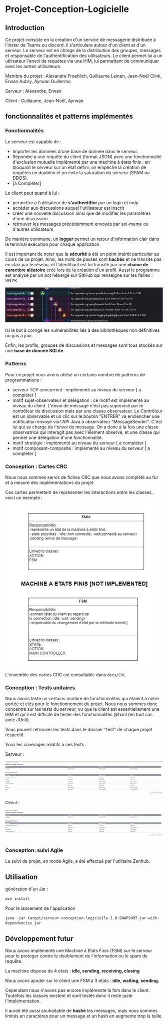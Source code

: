 # Projet-Conception-Logicielle

## Introduction 
Ce projet consiste en la création d'un service de messagerie distribuée à l'instar de Teams ou discord. Il s'articulera autour d'un client et d'un serveur.
Le serveur est en charge de la distribution des groupes, messages et responsable de l'authentification des utilisateurs. 
Le client permet lui à un utilisateur l'envoi de requètes via une IHM, lui permettant de communiquer avec les autres utilisateurs. 

Membre du projet : Alexandre Froehlich, Guillaume Leinen, Jean-Noël Clink, Erwan Aubry, Ayrwan Guillermo

Serveur : Alexandre, Erwan 

Client : Guillaume, Jean-Noël, Ayrwan

## fonctionnalités et patterns implémentés

### Fonctionnalités 
Le serveur est capable de : 

* Importer les données d'une base de donnée dans le serveur. 
* Répondre à une requête du client (format JSON) avec une fonctionnalité d'exclusion mutuelle implémenté par une machine à états finis : en bloquant le serveur sur un état défini, on empêche la création de requêtes en doublon et on évite la saturation du serveur (SPAM ou DDOS). 
* [à Compléter]

Le client peut quand à lui :
- permettre à l'utilisateur de **s'authentifier** par un login et mdp
- accéder aux discussions auquel l'utilisateur est inscrit
- créer une nouvelle discussion ainsi que de modifier les paramètres d'une discussion
- retrouver les messages précédemment envoyés par soi-meme ou d'autres utilisateurs

De manière commune, un **logger** permet un retour d'information clair dans le terminal exécution pour chaque application. 

Il est important de noter que la **sécurité** à été un point intérêt particulier au cours de ce projet. Ainsi, les mots de passes sont **hachés** et ne transite pas en clair par le réseau, et l'identifiant est lui transité par une **chaine de caractère aléatoire** créé lors de la création d'un profil. Aussi le programme est analysé par un bot hébergé sur GitHub qui renseigne sur les failles : SNYK 

![vulnérabilité](README.assets/vulnérabilité.jpg)

Ici le bot à corrigé les vulnérabilités liés à des bibliothèques non définitives ou pas à jour. 

Enfin, les profils, groupes de discussions et messages sont tous stockés sur une **base de donnée SQLite**. 

### Patterns 
Pour ce projet nous avons utilisé un certains nombre de patterns de programmations : 
- serveur TCP concurrent : implémenté au niveau du serveur [ a compléter ]
- motif sujet-observateur et délégation : ce motif est implémenté au niveau du client. L'envoi de message n'est pas supervisé par le contrôleur de discussion mais par une classe observateur. Le Contrôleur est un observable et un clic sur le bouton "ENTRER" va enclencher une notification envoyé via l'API Java à observateur "MessageSender". C'est lui qui se charge de l'envoi de message. On a donc à la fois une classe observatrice qui interagit pas avec l'élément observé, et une classe qui permet une délégation d'une fonctionnalité.  
- motif stratégie : implémenté au niveau du serveur [ a compléter ]
- motif composant-composite : implémenté au niveau du serveur [ a compléter ]

 ### Conception : Cartes CRC 

Nous nous sommes servis de fiches CRC que nous avons complété au fur et à mesure des implémentations du projet. 

Ces cartes permettent de représenter les interactions entre les classes, voici un exemple : 

![Exemple de cartes CRC](/README.assets/CRC.png)

L'ensemble des cartes CRC est consultable dans `docs/CRC` 

### Conception : Tests unitaires 

Nous avons testé un certains nombre de fonctionnalités qui étaient à notre portée et clés pour le fonctionnement du projet. Nous nous sommes donc concentré sur les tests du serveur, vu que le client est essentiellement une IHM et qu'il est difficile de tester des fonctionnalités @fxml (en tout cas avec JUnit). 

Vous pouvez retrouver les tests dans le dossier "test" de chaque projet respectif. 

Voici les coverages relatifs à ces tests : 

Serveur : 

![coverage serveur](README.assets/coverage-serveur.jpg)

Client : 

![coverage client](README.assets/coverage-client.jpg)

### Conception: suivi Agile 

Le suivi de projet, en mode Agile, a été effectué par l'utilitaire Zenhub. 

## Utilisation

génération d'un Jar : 

```bash
mvn install 
```

Pour le lancement de l'application 

```shell
java -jar target/serveur-conception-logicielle-1.0-SNAPSHOT-jar-with-dependencies.jar
```

## Développement futur

Nous avons implémenté une Machine à Etats Finis (FSM) sur le serveur pour le proteger contre le doublement de l'information ou le spam de requête. 

La machine dispose de 4 états : **idle, sending, receiving, closing** 

Nous avons ajouter sur le client une FSM à 3 etats : **idle, waiting, sending.** 

Cependant nous n'avons pas encore implémenté la fsm dans le client. Toutefois les classes existent et sont testés donc il reste juste l'implémentation. 

Il aurait été aussi souhaitable de **hashé** les messages, mais nous sommes limités en caractères pour un message et un hash en augmente trop la taille. 






